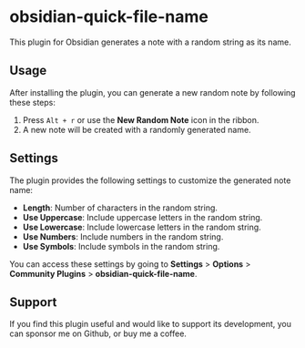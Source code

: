 # obsidian-quick-file-name

This plugin for Obsidian generates a note with a random string as its name.

## Usage

After installing the plugin, you can generate a new random note by following these steps:

1. Press `Alt + r` or use the **New Random Note** icon in the ribbon.
2. A new note will be created with a randomly generated name.

## Settings

The plugin provides the following settings to customize the generated note name:

- **Length**: Number of characters in the random string.
- **Use Uppercase**: Include uppercase letters in the random string.
- **Use Lowercase**: Include lowercase letters in the random string.
- **Use Numbers**: Include numbers in the random string.
- **Use Symbols**: Include symbols in the random string.

You can access these settings by going to **Settings** > **Options** > **Community Plugins** > **obsidian-quick-file-name**.

## Support

If you find this plugin useful and would like to support its development, you can sponsor me on Github, or buy me a coffee.
